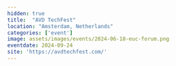 ```yaml
---
hidden: true
title:  "AVD TechFest"
location: "Amsterdam, Netherlands"
categories: ['event']
image: assets/images/events/2024-06-18-euc-forum.png
eventdate: 2024-09-24
site: 'https://avdtechfest.com/'
---
```

